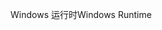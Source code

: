<span data-ttu-id="09110-101">Windows 运行时</span><span class="sxs-lookup"><span data-stu-id="09110-101">Windows Runtime</span></span>